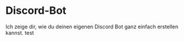 # Discord-Bot
Ich zeige dir, wie du deinen eigenen Discord Bot ganz einfach erstellen kannst. 
test
